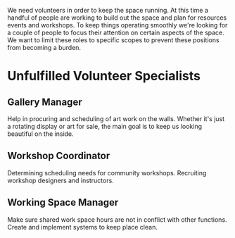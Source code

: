 We need volunteers in order to keep the space running. At this time a handful of people are working to build out the space and plan for resources events and workshops. To keep things operating smoothly we're looking for a couple of people to focus their attention on certain aspects of the space. We want to limit these roles to specific scopes to prevent these positions from becoming a burden.

# Unfulfilled Volunteer Specialists

## Gallery Manager

Help in procuring and scheduling of art work on the walls. Whether it's just a rotating display or art for sale, the main goal is to keep us looking beautiful on the inside.

## Workshop Coordinator

Determining scheduling needs for community workshops. Recruiting workshop designers and instructors.

## Working Space Manager

Make sure shared work space hours are not in conflict with other functions.
Create and implement systems to keep place clean.

